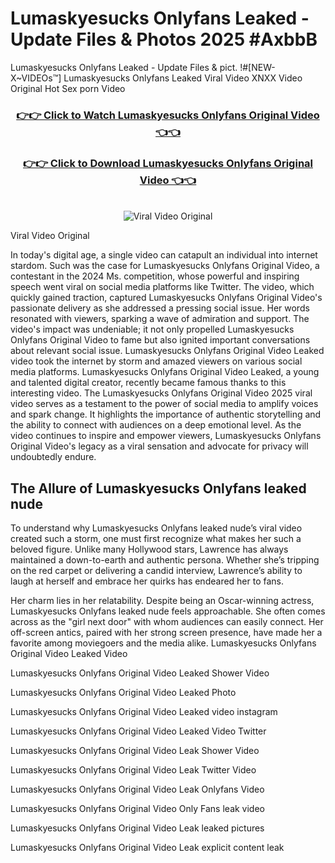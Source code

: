 # Lumaskyesucks Onlyfans Leaked - Update Files & Photos 2025 #AxbbB

Lumaskyesucks Onlyfans Leaked - Update Files & pict. !#[NEW-X~VIDEOs™] Lumaskyesucks Onlyfans Leaked Viral Video XNXX Video Original Hot Sex porn Video
<br>
<div align="center">
<h3><a href="https://links2leaks.com?utm_source=lumaskyesucks&utm_medium=gitlong" rel="nofollow">👉👉 Click to Watch Lumaskyesucks Onlyfans Original Video 👈👈</a></h3>
<h3><a href="https://links2leaks.com?utm_source=lumaskyesucks&utm_medium=gitlong" rel="nofollow">👉👉 Click to Download Lumaskyesucks Onlyfans Original Video 👈👈</a></h3>
<br>
<a href="https://links2leaks.com?utm_source=lumaskyesucks&utm_medium=gitlong" rel="nofollow"><img src="https://i.ibb.co/Gkj2r4b/banner.png" alt="Viral Video Original" style="max-width: 100%; display: inline-block;" data-target="animated-image.originalImage"></a>
</div>

Viral Video Original

In today's digital age, a single video can catapult an individual into internet stardom. Such was the case for Lumaskyesucks Onlyfans Original Video, a contestant in the 2024 Ms. competition, whose powerful and inspiring speech went viral on social media platforms like Twitter.
The video, which quickly gained traction, captured Lumaskyesucks Onlyfans Original Video's passionate delivery as she addressed a pressing social issue. Her words resonated with viewers, sparking a wave of admiration and support. The video's impact was undeniable; it not only propelled Lumaskyesucks Onlyfans Original Video to fame but also ignited important conversations about relevant social issue.
Lumaskyesucks Onlyfans Original Video Leaked video took the internet by storm and amazed viewers on various social media platforms. Lumaskyesucks Onlyfans Original Video Leaked, a young and talented digital creator, recently became famous thanks to this interesting video.
The Lumaskyesucks Onlyfans Original Video 2025 viral video serves as a testament to the power of social media to amplify voices and spark change. It highlights the importance of authentic storytelling and the ability to connect with audiences on a deep emotional level. As the video continues to inspire and empower viewers, Lumaskyesucks Onlyfans Original Video's legacy as a viral sensation and advocate for privacy will undoubtedly endure.

<h2>The Allure of Lumaskyesucks Onlyfans leaked nude</h2>


To understand why Lumaskyesucks Onlyfans leaked nude’s viral video created such a storm, one must first recognize what makes her such a beloved figure. Unlike many Hollywood stars, Lawrence has always maintained a down-to-earth and authentic persona. Whether she’s tripping on the red carpet or delivering a candid interview, Lawrence’s ability to laugh at herself and embrace her quirks has endeared her to fans.

Her charm lies in her relatability. Despite being an Oscar-winning actress, Lumaskyesucks Onlyfans leaked nude feels approachable. She often comes across as the "girl next door" with whom audiences can easily connect. Her off-screen antics, paired with her strong screen presence, have made her a favorite among moviegoers and the media alike.
Lumaskyesucks Onlyfans Original Video Leaked Video

Lumaskyesucks Onlyfans Original Video Leaked Shower Video

Lumaskyesucks Onlyfans Original Video Leaked Photo

Lumaskyesucks Onlyfans Original Video Leaked video instagram

Lumaskyesucks Onlyfans Original Video Leaked Video Twitter

Lumaskyesucks Onlyfans Original Video Leak Shower Video

Lumaskyesucks Onlyfans Original Video Leak Twitter Video

Lumaskyesucks Onlyfans Original Video Leak Onlyfans Video

Lumaskyesucks Onlyfans Original Video Only Fans leak video

Lumaskyesucks Onlyfans Original Video Leak leaked pictures

Lumaskyesucks Onlyfans Original Video Leak explicit content leak